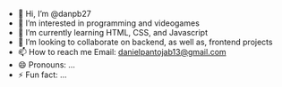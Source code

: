 - 👋 Hi, I’m @danpb27
- 👀 I’m interested in programming and videogames
- 🌱 I’m currently learning HTML, CSS, and Javascript
- 💞️ I’m looking to collaborate on backend, as well as, frontend projects
- 📫 How to reach me Email: danielpantojab13@gmail.com
- 😄 Pronouns: ...
- ⚡ Fun fact: ...

<!---
danpb27/danpb27 is a ✨ special ✨ repository because its `README.md` (this file) appears on your GitHub profile.
You can click the Preview link to take a look at your changes.
--->
